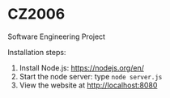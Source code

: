 # CZ2006
Software Engineering Project

Installation steps:

1. Install Node.js: https://nodejs.org/en/
2. Start the node server: type `node server.js`
3. View the website at [http://localhost:8080](http://localhost:8080)
